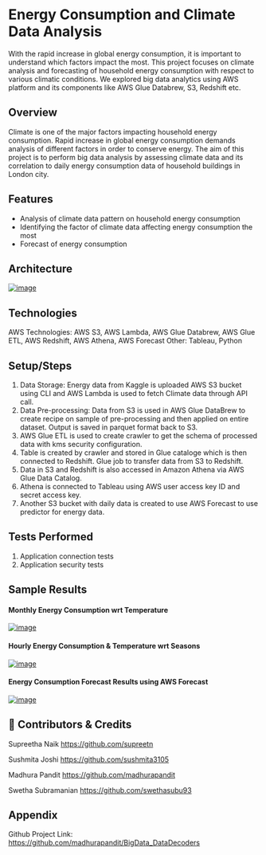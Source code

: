 
# Energy Consumption and Climate Data Analysis

With the rapid increase in global energy consumption, it is important to understand which factors impact the most. This project focuses on climate analysis and forecasting of household energy consumption with respect to various climatic conditions.
We explored big data analytics using AWS platform and its components like AWS Glue Databrew, S3, Redshift etc. 

## Overview
Climate is one of the major factors impacting household energy consumption. 
Rapid increase in global energy consumption demands analysis of different factors in order to conserve energy. 
The aim of this project is to perform big data analysis by assessing climate data and
its correlation to daily energy consumption data of household buildings in London city.

## Features

- Analysis of climate data pattern on household energy consumption
- Identifying the factor of climate data affecting energy consumption the most
- Forecast of energy consumption


## Architecture

[
![image](https://user-images.githubusercontent.com/105995798/203043934-322b45d1-d5c4-423e-8f31-25de9702c2e5.png)
](url)
## Technologies

AWS Technologies: AWS S3, AWS Lambda, AWS Glue Databrew, AWS Glue ETL, AWS Redshift, AWS Athena, AWS Forecast
Other: Tableau, Python
## Setup/Steps
1) Data Storage: Energy data from Kaggle is uploaded AWS S3 bucket using CLI and AWS Lambda is used to fetch Climate data through API call.
2) Data Pre-processing: Data from S3 is used in AWS Glue DataBrew to create recipe on sample of pre-processing and then applied on entire dataset. Output is saved in parquet format back to S3.
3) AWS Glue ETL is used to create crawler to get the schema of processed data with kms security configuration. 
4) Table is created by crawler and stored in Glue cataloge which is then connected to Redshift. Glue job to transfer data from S3 to Redshift.
5) Data in S3 and Redshift is also accessed in Amazon Athena via AWS Glue Data Catalog. 
6) Athena is connected to Tableau using AWS user access key ID and secret access key.
7) Another S3 bucket with daily data is created to use AWS Forecast to use predictor for energy data.
## Tests Performed

1) Application connection tests
2) Application security tests


## Sample Results
#### Monthly Energy Consumption wrt Temperature
[
![image](https://user-images.githubusercontent.com/105995798/203241938-15b5a0f5-a595-445a-890a-c9173c73f12c.png)
](url)
#### Hourly Energy Consumption & Temperature wrt Seasons
[
![image](https://user-images.githubusercontent.com/105995798/203241794-ab99977d-56a9-4968-bd34-aa5c236b5395.png)
](url)
#### Energy Consumption Forecast Results using AWS Forecast 
[
![image](https://user-images.githubusercontent.com/105995798/203242601-93d0fdbf-f2b5-41f0-a02e-c40d897d7768.png)
](url)
## 🔗 Contributors & Credits
Supreetha Naik https://github.com/supreetn

Sushmita Joshi https://github.com/sushmita3105

Madhura Pandit https://github.com/madhurapandit

Swetha Subramanian https://github.com/swethasubu93

## Appendix
Github Project Link: https://github.com/madhurapandit/BigData_DataDecoders


